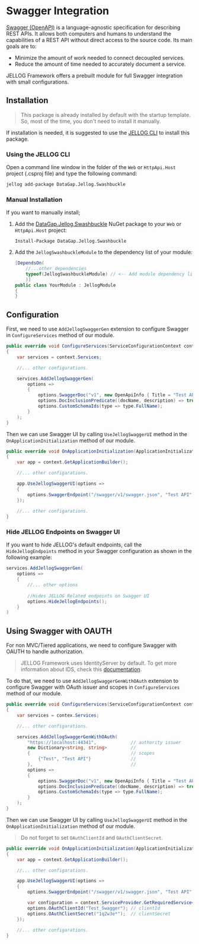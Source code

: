# Swagger Integration

[Swagger (OpenAPI)](https://swagger.io/) is a language-agnostic specification for describing REST APIs. It allows both computers and humans to understand the capabilities of a REST API without direct access to the source code. Its main goals are to:

- Minimize the amount of work needed to connect decoupled services.
- Reduce the amount of time needed to accurately document a service.

JELLOG Framework offers a prebuilt module for full Swagger integration with small configurations. 

## Installation

> This package is already installed by default with the startup template. So, most of the time, you don't need to install it manually.

If installation is needed, it is suggested to use the [JELLOG CLI](../CLI.md) to install this package.

### Using the JELLOG CLI

Open a command line window in the folder of the `Web` or `HttpApi.Host` project (.csproj file) and type the following command:

```bash
jellog add-package DataGap.Jellog.Swashbuckle
```

### Manual Installation

If you want to manually install;

1. Add the [DataGap.Jellog.Swashbuckle](https://www.nuget.org/packages/DataGap.Jellog.Swashbuckle) NuGet package to your `Web` or `HttpApi.Host` project:

   `Install-Package DataGap.Jellog.Swashbuckle`

2. Add the `JellogSwashbuckleModule` to the dependency list of your module:

   ```csharp
   [DependsOn(
       //...other dependencies
       typeof(JellogSwashbuckleModule) // <-- Add module dependency like that
       )]
   public class YourModule : JellogModule
   {
   }
   ```

## Configuration

First, we need to use `AddJellogSwaggerGen` extension to configure Swagger in `ConfigureServices` method of our module.

```csharp
public override void ConfigureServices(ServiceConfigurationContext context)
{
    var services = context.Services;

    //... other configurations.

    services.AddJellogSwaggerGen(
        options =>
        {
            options.SwaggerDoc("v1", new OpenApiInfo { Title = "Test API", Version = "v1" });
            options.DocInclusionPredicate((docName, description) => true);
            options.CustomSchemaIds(type => type.FullName);
        }
    );
}
```

Then we can use Swagger UI by calling `UseJellogSwaggerUI` method in the `OnApplicationInitialization` method of our module.

```csharp
public override void OnApplicationInitialization(ApplicationInitializationContext context)
{
    var app = context.GetApplicationBuilder();

    //... other configarations.

    app.UseJellogSwaggerUI(options =>
    {
        options.SwaggerEndpoint("/swagger/v1/swagger.json", "Test API");
    });
    
    //... other configarations.
}
```

### Hide JELLOG Endpoints on Swagger UI

If you want to hide JELLOG's default endpoints, call the `HideJellogEndpoints` method in your Swagger configuration as shown in the following example:

```csharp
services.AddJellogSwaggerGen(
    options => 
    {
        //... other options
        
        //Hides JELLOG Related endpoints on Swagger UI
        options.HideJellogEndpoints();
    }
)
```

## Using Swagger with OAUTH

For non MVC/Tiered applications, we need to configure Swagger with OAUTH to handle authorization.  

> JELLOG Framework uses IdentityServer by default. To get more information about IDS, check this [documentation](../Modules/IdentityServer.md). 



To do that, we need to use `AddJellogSwaggerGenWithOAuth` extension to configure Swagger with OAuth issuer and scopes in `ConfigureServices` method of our module.

```csharp
public override void ConfigureServices(ServiceConfigurationContext context)
{
    var services = contex.Services;

    //... other configarations.

    services.AddJellogSwaggerGenWithOAuth(
        "https://localhost:44341",             // authority issuer
        new Dictionary<string, string>         //
        {                                      // scopes
            {"Test", "Test API"}               //
        },                                     //
        options =>
        {
            options.SwaggerDoc("v1", new OpenApiInfo { Title = "Test API", Version = "v1" });
            options.DocInclusionPredicate((docName, description) => true);
            options.CustomSchemaIds(type => type.FullName);
        }
    );
}
```

Then we can use Swagger UI by calling `UseJellogSwaggerUI` method in the `OnApplicationInitialization` method of our module.

> Do not forget to set `OAuthClientId` and `OAuthClientSecret`.


```csharp
public override void OnApplicationInitialization(ApplicationInitializationContext context)
{
    var app = context.GetApplicationBuilder();

    //... other configarations.

    app.UseJellogSwaggerUI(options =>
    {
        options.SwaggerEndpoint("/swagger/v1/swagger.json", "Test API");

        var configuration = context.ServiceProvider.GetRequiredService<IConfiguration>();
        options.OAuthClientId("Test_Swagger"); // clientId
        options.OAuthClientSecret("1q2w3e*");  // clientSecret
    });
    
    //... other configarations.
}
```
